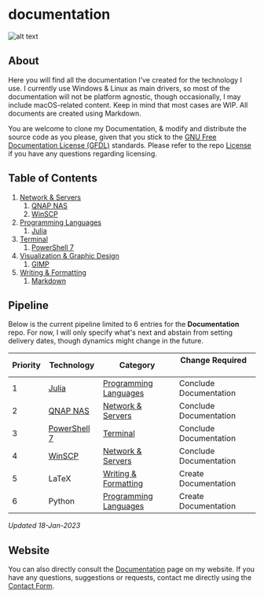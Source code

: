 # documentation

![alt text](https://raw.githubusercontent.com/pabloaguirrenck/digital-assets/master/documentation-cover-image.jpg "Documentation Cover Image")

## About
Here you will find all the documentation I’ve created for the technology I use. I currently use Windows & Linux as main drivers, so most of the documentation will not be platform agnostic, though occasionally, I may include macOS-related content. Keep in mind that most cases are WIP. All documents are created using Markdown.

You are welcome to clone my Documentation, & modify and distribute the source code as you please, given that you stick to the [GNU Free Documentation License (GFDL)](https://www.gnu.org/licenses/fdl-1.3.html) standards. Please refer to the repo [License](https://github.com/pabloaguirrenck/documentation/blob/master/LICENSE) if you have any questions regarding licensing.

## Table of Contents
1. [Network & Servers](https://github.com/pabloaguirrenck/documentation/tree/master/network-and-servers)
	1. [QNAP NAS](https://github.com/pabloaguirrenck/documentation/blob/master/network-and-servers/NAS.md)
	2. [WinSCP](https://github.com/pabloaguirrenck/documentation/blob/master/network-and-servers/WinSCP.md)
2. [Programming Languages](https://github.com/pabloaguirrenck/documentation/tree/master/programming-languages)
	1. [Julia](https://github.com/pabloaguirrenck/documentation/blob/master/programming-languages/julia.md)
3. [Terminal](https://github.com/pabloaguirrenck/documentation/tree/master/terminal)
	1. [PowerShell 7](https://github.com/pabloaguirrenck/documentation/blob/master/terminal/powershell-7.md)
4. [Visualization & Graphic Design](https://github.com/pabloaguirrenck/documentation/tree/master/visualization-and-graphic-design)
	1. [GIMP](https://github.com/pabloaguirrenck/documentation/blob/master/visualization-and-graphic-design/GIMP.md)
5. [Writing & Formatting](https://github.com/pabloaguirrenck/documentation/tree/master/writing-and-formatting)
	1. [Markdown](https://github.com/pabloaguirrenck/documentation/blob/master/writing-and-formatting/markdown.md)

## Pipeline
Below is the current pipeline limited to 6 entries for the **Documentation** repo. For now, I will only specify what's next and abstain from setting delivery dates, though dynamics might change in the future.

| Priority | Technology | Category | Change Required &nbsp; &nbsp; &nbsp;|
|---|---|---|---|
| 1 | [Julia](https://github.com/pabloaguirrenck/documentation/blob/master/programming-languages/julia.md) | [Programming Languages](https://github.com/pabloaguirrenck/documentation/tree/master/programming-languages) | Conclude Documentation |
| 2 | [QNAP NAS](https://github.com/pabloaguirrenck/documentation/blob/master/network-and-servers/NAS.md) | [Network & Servers](https://github.com/pabloaguirrenck/documentation/tree/master/network-and-servers) | Conclude Documentation |
| 3 | [PowerShell 7](https://github.com/pabloaguirrenck/documentation/tree/master/terminal) | [Terminal](https://github.com/pabloaguirrenck/documentation/tree/master/terminal) | Conclude Documentation |
| 4 | [WinSCP](https://github.com/pabloaguirrenck/documentation/blob/master/network-and-servers/WinSCP.md) | [Network & Servers](https://github.com/pabloaguirrenck/documentation/tree/master/network-and-servers) | Conclude Documentation |
| 5 | LaTeX | [Writing & Formatting](https://github.com/pabloaguirrenck/documentation/tree/master/writing-and-formatting) | Create Documentation |
| 6 | Python | [Programming Languages](https://github.com/pabloaguirrenck/documentation/tree/master/programming-languages) | Create Documentation |

_Updated 18-Jan-2023_

## Website
You can also directly consult the [Documentation](https://pabloagn.com/documentation/) page on my website.
If you have any questions, suggestions or requests, contact me directly using the [Contact Form](https://pabloagn.com/contact/).